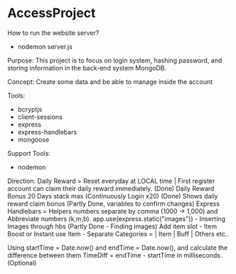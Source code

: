 # AccessProject

How to run the website server?
- nodemon server.js

Purpose: This project is to focus on login system, hashing password, and storing information in the back-end system MongoDB.

Concept: Create some data and be able to manage inside the account

Tools:
- bcryptjs
- client-sessions
- express
- express-handlebars
- mongoose

Support Tools:
- nodemon

Direction:
Daily Reward = Reset everyday at LOCAL time | First register account can claim their daily reward immediately. (Done)
Daily Reward Bonus 20 Days stack max (Continuously Login x20) (Done)
Shows daily reward claim bonus (Partly Done, variables to confirm changes)
Express Handlebars = Helpers numbers separate by comma (1000 -> 1,000) and Abbreviate numbers (k,m,b).
app.use(express.static("images")) - Inserting Images through hbs (Partly Done - Finding images)
Add item slot - Item Boost or Instant use Item - Separate Categories = | Item | Buff | Others etc..

Using startTime = Date.now() and endTime = Date.now(), and calculate the difference between them TimeDiff = endTime - startTime in milliseconds. (Optional)
